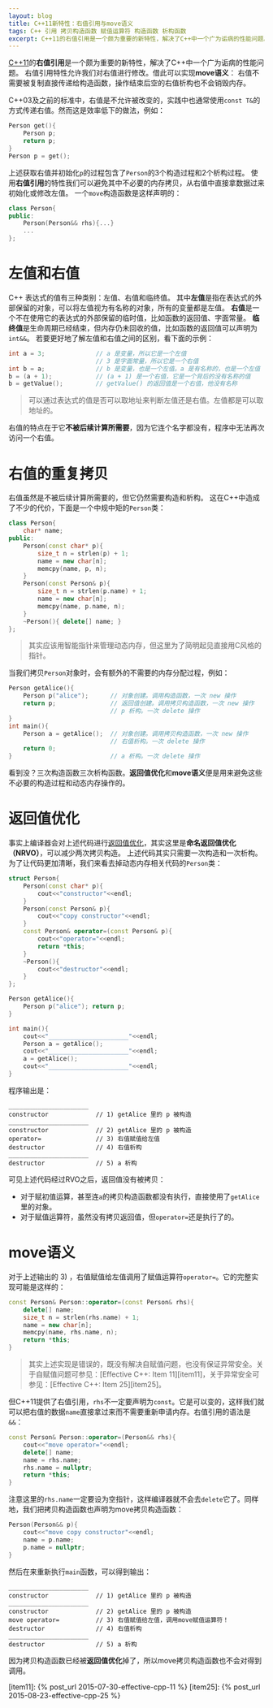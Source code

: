 ```yaml
---
layout: blog
title: C++11新特性：右值引用与move语义
tags: C++ 引用 拷贝构造函数 赋值运算符 构造函数 析构函数
excerpt: C++11的右值引用是一个颇为重要的新特性，解决了C++中一个广为诟病的性能问题。右值引用特性允许我们对右值进行修改。借此可以实现move语义：右值不需要被复制直接传递给构造函数，操作结束后空的右值析构也不会销毁内存。
---
```


[C++11][c11]的**右值引用**是一个颇为重要的新特性，解决了C++中一个广为诟病的性能问题。
右值引用特性允许我们对右值进行修改。借此可以实现**move语义**：
右值不需要被复制直接传递给构造函数，操作结束后空的右值析构也不会销毁内存。

C++03及之前的标准中，右值是不允许被改变的，实践中也通常使用`const T&`的方式传递右值。然而这是效率低下的做法，例如：

```cpp
Person get(){
    Person p;
    return p;
}
Person p = get();
```

上述获取右值并初始化`p`的过程包含了`Person`的3个构造过程和2个析构过程。
使用**右值引用**的特性我们可以避免其中不必要的内存拷贝，从右值中直接拿数据过来初始化或修改左值。
一个`move`构造函数是这样声明的：

```cpp
class Person{
public:
    Person(Person&& rhs){...}
    ...
};
```

<!--more-->

# 左值和右值

C++ 表达式的值有三种类别：左值、右值和临终值。
其中**左值**是指在表达式的外部保留的对象，可以将左值视为有名称的对象，所有的变量都是左值。
**右值**是一个不在使用它的表达式的外部保留的临时值，比如函数的返回值、字面常量。
**临终值**是生命周期已经结束，但内存仍未回收的值，比如函数的返回值可以声明为`int&&`。
若要更好地了解左值和右值之间的区别，看下面的示例：

```cpp
int a = 3;              // a 是变量，所以它是一个左值
                        // 3 是字面常量，所以它是一个右值
int b = a;              // b 是变量，也是一个左值。a 是有名称的，也是一个左值
b = (a + 1);            // (a + 1) 是一个右值，它是一个背后的没有名称的值
b = getValue();         // getValue() 的返回值是一个右值，他没有名称
```

> 可以通过表达式的值是否可以取地址来判断左值还是右值。左值都是可以取地址的。

右值的特点在于它**不被后续计算所需要**，因为它连个名字都没有，程序中无法再次访问一个右值。

# 右值的重复拷贝

右值虽然是不被后续计算所需要的，但它仍然需要构造和析构。
这在C++中造成了不少的代价，下面是一个中规中矩的`Person`类：

```cpp
class Person{
    char* name;
public:
    Person(const char* p){
        size_t n = strlen(p) + 1;
        name = new char[n];
        memcpy(name, p, n);
    }
    Person(const Person& p){
        size_t n = strlen(p.name) + 1;
        name = new char[n];
        memcpy(name, p.name, n);
    }
    ~Person(){ delete[] name; }
};
```

> 其实应该用智能指针来管理动态内存，但这里为了简明起见直接用C风格的指针。

当我们拷贝`Person`对象时，会有额外的不需要的内存分配过程，例如：

```cpp
Person getAlice(){
    Person p("alice");      // 对象创建。调用构造函数，一次 new 操作
    return p;               // 返回值创建。调用拷贝构造函数，一次 new 操作
                            // p 析构。一次 delete 操作
}
int main(){
    Person a = getAlice();  // 对象创建。调用拷贝构造函数，一次 new 操作
                            // 右值析构。一次 delete 操作
    return 0;
}                           // a 析构。一次 delete 操作
```

看到没？三次构造函数三次析构函数。**返回值优化**和**move语义**便是用来避免这些不必要的构造过程和动态内存操作的。

# 返回值优化

事实上编译器会对上述代码进行[返回值优化][rvo]，其实这里是**命名返回值优化（NRVO）**，可以减少两次拷贝构造。
上述代码其实只需要一次构造和一次析构。为了让代码更加清晰，我们来看去掉动态内存相关代码的`Person`类：

```cpp
struct Person{
    Person(const char* p){
        cout<<"constructor"<<endl;
    }
    Person(const Person& p){
        cout<<"copy constructor"<<endl;
    }
    const Person& operator=(const Person& p){
        cout<<"operator="<<endl;
        return *this;
    }
    ~Person(){
        cout<<"destructor"<<endl;
    }
};

Person getAlice(){
    Person p("alice"); return p;
}

int main(){
    cout<<"______________________"<<endl;
    Person a = getAlice();
    cout<<"______________________"<<endl;
    a = getAlice();
    cout<<"______________________"<<endl;
}
```

程序输出是：

```
______________________
constructor             // 1) getAlice 里的 p 被构造
______________________
constructor             // 2) getAlice 里的 p 被构造
operator=               // 3) 右值赋值给左值
destructor              // 4) 右值析构
______________________
destructor              // 5) a 析构
```

可见上述代码经过RVO之后，返回值没有被拷贝：

* 对于赋初值运算，甚至连`a`的拷贝构造函数都没有执行，直接使用了`getAlice`里的对象。
* 对于赋值运算符，虽然没有拷贝返回值，但`operator=`还是执行了的。


# move语义

对于上述输出的 3) ，右值赋值给左值调用了赋值运算符`operator=`。它的完整实现可能是这样的：

```cpp
const Person& Person::operator=(const Person& rhs){
    delete[] name;
    size_t n = strlen(rhs.name) + 1;
    name = new char[n];
    memcpy(name, rhs.name, n);
    return *this;
}
```

> 其实上述实现是错误的，既没有解决自赋值问题，也没有保证异常安全。关于自赋值问题可参见：[Effective C++: Item 11][item11]，关于异常安全可参见：[Effective C++: Item 25][item25]。

但C++11提供了右值引用，`rhs`不一定要声明为`const`。它是可以变的，这样我们就可以把右值的数据`name`直接拿过来而不需要重新申请内存。右值引用的语法是`&&`：

```cpp
const Person& Person::operator=(Person&& rhs){
    cout<<"move operator="<<endl;
    delete[] name;
    name = rhs.name;
    rhs.name = nullptr;
    return *this;
}
```

注意这里的`rhs.name`一定要设为空指针，这样编译器就不会去`delete`它了。同样地，我们把拷贝构造函数也声明为move拷贝构造函数：

```cpp
Person(Person&& p){
    cout<<"move copy constructor"<<endl;
    name = p.name;
    p.name = nullptr;
}
```

然后在来重新执行`main`函数，可以得到输出：

```
______________________
constructor             // 1) getAlice 里的 p 被构造
______________________
constructor             // 2) getAlice 里的 p 被构造
move operator=          // 3) 右值赋值给左值，调用move赋值运算符！
destructor              // 4) 右值析构
______________________
destructor              // 5) a 析构
```


因为拷贝构造函数已经被**返回值优化**掉了，所以move拷贝构造函数也不会对得到调用。

[c11]: https://zh.wikipedia.org/wiki/C%2B%2B11
[rvo]: https://zh.wikipedia.org/wiki/%E8%BF%94%E5%9B%9E%E5%80%BC%E4%BC%98%E5%8C%96
[item11]: {% post_url 2015-07-30-effective-cpp-11 %}
[item25]: {% post_url 2015-08-23-effective-cpp-25 %}
